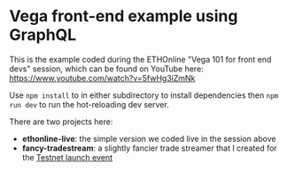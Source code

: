 # Vega front-end example using GraphQL

This is the example coded during the ETHOnline "Vega 101 for front end devs" session, which can be found on YouTube here: https://www.youtube.com/watch?v=5fwHg3iZmNk

Use `npm install` to in either subdirectory to install dependencies then `npm run dev` to run the hot-reloading dev server.

There are two projects here:

- **ethonline-live**: the simple version we coded live in the session above
- **fancy-tradestream**: a slightly fancier trade streamer that I created for the [Testnet launch event](https://www.youtube.com/watch?v=DynJumPTmW0)
